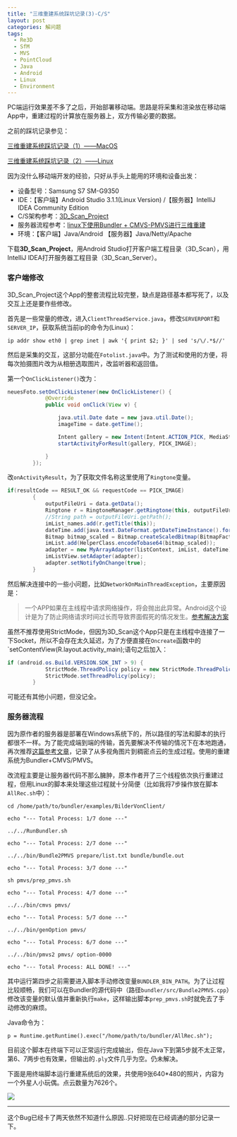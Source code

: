 ```yaml
---
title: "三维重建系统踩坑记录(3)-C/S"
layout: post
categories: 解问题
tags:
  - Re3D
  - SfM
  - MVS
  - PointCloud
  - Java
  - Android
  - Linux
  - Environment
---
```


PC端运行效果差不多了之后，开始部署移动端。思路是将采集和渲染放在移动端App中，重建过程的计算放在服务器上，双方传输必要的数据。

<!-- more -->

之前的踩坑记录参见：

[三维重建系统踩坑记录（1）——MacOS](http://leohope.com/%E8%A7%A3%E9%97%AE%E9%A2%98/2018/03/22/multi-re3d-bugs/)

[三维重建系统踩坑记录（2）——Linux](http://leohope.com/%E8%A7%A3%E9%97%AE%E9%A2%98/2018/04/11/multi-re3d-bugs-2/)

因为没什么移动端开发的经验，只好从手头上能用的环境和设备出发：

* 设备型号：Samsung S7 SM-G9350
* IDE：【客户端】Android Studio 3.1.1(Linux Version) /【服务器】IntelliJ IDEA Community Edition
* C/S架构参考：[3D_Scan_Project](https://github.com/ohza/3D_Scan_Project)
* 服务器流程参考：[linux下使用Bundler + CMVS-PMVS进行三维重建](https://blog.csdn.net/zouyu1746430162/article/details/78638133)
* 环境：【客户端】Java/Android 【服务器】Java/Netty/Apache


下载**3D_Scan_Project**，用Android Studio打开客户端工程目录（3D_Scan），用IntelliJ IDEA打开服务器工程目录（3D_Scan_Server）。

### 客户端修改

3D_Scan_Project这个App的整套流程比较完整，缺点是路径基本都写死了，以及交互上还是要作些修改。

首先是一些常量的修改，进入`ClientThreadService.java`，修改`SERVERPORT`和`SERVER_IP`，获取系统当前ip的命令为(Linux)：

```
ip addr show eth0 | grep inet | awk '{ print $2; }' | sed 's/\/.*$//'
```

然后是采集的交互，这部分功能在`Fotolist.java`中。为了测试和使用的方便，将每次拍摄图片改为从相册选取图片，改监听器和返回值。

第一个`OnClickListener()`改为：

```java
neuesFoto.setOnClickListener(new OnClickListener() {
            @Override
            public void onClick(View v) {

                java.util.Date date = new java.util.Date();
                imageTime = date.getTime();

                Intent gallery = new Intent(Intent.ACTION_PICK, MediaStore.Images.Media.INTERNAL_CONTENT_URI);
                startActivityForResult(gallery, PICK_IMAGE);

            }
        });
```

改`onActivityResult`，为了获取文件名称这里使用了`Ringtone`变量。

```Java
if(resultCode == RESULT_OK && requestCode == PICK_IMAGE)
        {
            outputFileUri = data.getData();
            Ringtone r = RingtoneManager.getRingtone(this, outputFileUri);
            //String path = outputFileUri.getPath();
            imList_names.add(r.getTitle(this));
            dateTime.add(java.text.DateFormat.getDateTimeInstance().format(Calendar.getInstance().getTime()));
            Bitmap bitmap_scaled = Bitmap.createScaledBitmap(BitmapFactory.decodeFile(Environment.getExternalStorageDirectory().getPath() + "/DCIM/Camera/" + r.getTitle(this) + ".jpg"), 80, 60, true);
            imList.add(HelperClass.encodeTobase64(bitmap_scaled));
            adapter = new MyArrayAdapter(listContext, imList, dateTime);
            imListView.setAdapter(adapter);
            adapter.setNotifyOnChange(true);
        }
```

然后解决连接中的一些小问题，比如`NetworkOnMainThreadException`，主要原因是：

> 一个APP如果在主线程中请求网络操作，将会抛出此异常。Android这个设计是为了防止网络请求时间过长而导致界面假死的情况发生。[参考解决方案](https://blog.csdn.net/withiter/article/details/19908679StrictMode)

虽然不推荐使用StrictMode，但因为3D_Scan这个App只是在主线程中连接了一下Socket，所以不会存在太久延迟，为了方便直接在`Oncreate`函数中的`setContentView(R.layout.activity_main);语句之后加入：

```java
if (android.os.Build.VERSION.SDK_INT > 9) {
            StrictMode.ThreadPolicy policy = new StrictMode.ThreadPolicy.Builder().permitAll().build();
            StrictMode.setThreadPolicy(policy);
        }
```

可能还有其他小问题，但没记全。

### 服务器流程

因为原作者的服务器是部署在Windows系统下的，所以路径的写法和脚本的执行都很不一样。为了能完成端到端的传输，首先要解决不传输的情况下在本地跑通，再次推荐[这篇参考文章](https://blog.csdn.net/zouyu1746430162/article/details/78638133)，记录了从多视角图片到稠密点云的生成过程。使用的重建系统为Bundler+CMVS/PMVS。

改流程主要是让服务器代码不那么臃肿，原本作者开了三个线程依次执行重建过程，但用Linux的脚本来处理这些过程就十分简便（比如我将7步操作放在脚本`AllRec.sh`中）：

```Sh
cd /home/path/to/bundler/examples/BilderVonClient/

echo "--- Total Process: 1/7 done ---"

../../RunBundler.sh

echo "--- Total Process: 2/7 done ---"

../../bin/Bundle2PMVS prepare/list.txt bundle/bundle.out

echo "--- Total Process: 3/7 done ---"

sh pmvs/prep_pmvs.sh

echo "--- Total Process: 4/7 done ---"

../../bin/cmvs pmvs/

echo "--- Total Process: 5/7 done ---"

../../bin/genOption pmvs/

echo "--- Total Process: 6/7 done ---"

../../bin/pmvs2 pmvs/ option-0000

echo "--- Total Process: ALL DONE! ---"
```

其中运行第四步之前需要进入脚本手动修改变量`BUNDLER_BIN_PATH`。为了让过程比较顺畅，我们可以在Bundler的源代码中（路径`bundler/src/Bundle2PMVS.cpp`）修改该变量的默认值并重新执行`make`，这样输出脚本`prep_pmvs.sh`时就免去了手动修改的麻烦。

Java命令为：

```
p = Runtime.getRuntime().exec("/home/path/to/bundler/AllRec.sh");
```

目前这个脚本在终端下可以正常运行完成输出，但在Java下到第5步就不太正常，第6、7两步也有效果，但输出的`.ply`文件几乎为空。仍未解决。

下面是用终端脚本运行重建系统后的效果，共使用9张640*480的照片，内容为一个外星人小玩偶。点云数量为7626个。

![](http://ohn6qfqhe.bkt.clouddn.com/3drecon-bug-8.jpg)

---

这个Bug已经卡了两天依然不知道什么原因..只好把现在已经调通的部分记录一下。